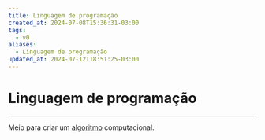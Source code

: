 ```yaml
---
title: Linguagem de programação
created_at: 2024-07-08T15:36:31-03:00
tags:
  - v0
aliases:
  - Linguagem de programação
updated_at: 2024-07-12T18:51:25-03:00
---
```

# Linguagem de programação
---

Meio para criar um [algoritmo](_insight/2024/07/2024-07-12-Algoritmo.md) computacional.